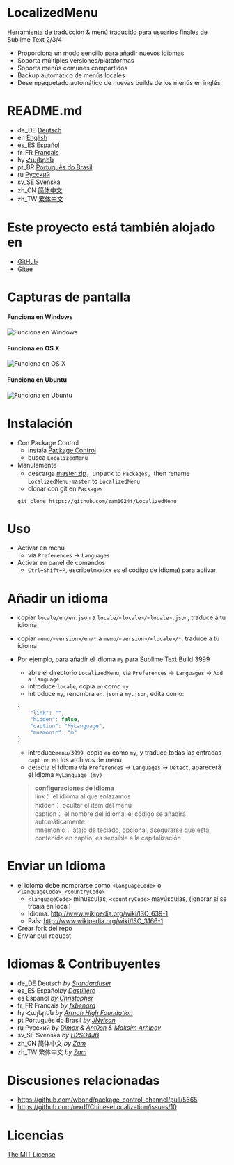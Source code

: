 # LocalizedMenu
Herramienta de traducción & menú traducido para usuarios finales de Sublime Text 2/3/4

- Proporciona un modo sencillo para añadir nuevos idiomas
- Soporta múltiples versiones/plataformas
- Soporta menús comunes compartidos
- Backup automático de menús locales
- Desempaquetado automático de nuevas builds de los menús en inglés

# README.md
- de_DE [Deutsch](readme/README.de_DE.md)
- en [English](../README.md)
- es_ES [Español](README.es_ES.md)
- fr_FR [Français](README.fr_FR.md)
- hy [Հայերեն](README.hy.md)
- pt_BR [Português do Brasil](README.pt_BR.md)
- ru [Русский](README.ru.md)
- sv_SE [Svenska](README.sv_SE.md)
- zh_CN [简体中文](README.zh_CN.md)
- zh_TW [繁体中文](README.zh_TW.md)

# Este proyecto está también alojado en
- [GitHub](https://github.com/zam1024t/LocalizedMenu)
- [Gitee](https://gitee.com/zam1024t/LocalizedMenu)

# Capturas de pantalla
#### Funciona en Windows
![Funciona en Windows](https://raw.githubusercontent.com/zam1024t/LocalizedMenu/shots/shots/LocalizedMenu_win.gif)
#### Funciona en OS X
![Funciona en OS X](https://raw.githubusercontent.com/zam1024t/LocalizedMenu/shots/shots/LocalizedMenu_osx.gif)
#### Funciona en Ubuntu
![Funciona en Ubuntu](https://raw.githubusercontent.com/zam1024t/LocalizedMenu/shots/shots/LocalizedMenu_linux.gif)

# Instalación
- Con Package Control
	- instala [Package Control](https://packagecontrol.io/installation)
	- busca `LocalizedMenu`
- Manulamente
	- descarga [master.zip](https://github.com/zam1024t/LocalizedMenu/archive/master.zip)，unpack to `Packages`，then rename `LocalizedMenu-master` to `LocalizedMenu`
	- clonar con git en `Packages`
	```
	git clone https://github.com/zam1024t/LocalizedMenu
	```

# Uso
- Activar en menú
	- vía `Preferences` -> `Languages`
- Activar en panel de comandos
	- `Ctrl+Shift+P`, escribe`lmxx`(*xx* es el código de idioma) para activar

# Añadir un idioma
- copiar `locale/en/en.json` a `locale/<locale>/<locale>.json`, traduce a tu idioma
- copiar `menu/<version>/en/*` a `menu/<version>/<locale>/*`, traduce a tu idioma
- Por ejemplo, para añadir el idioma `my` para Sublime Text Build 3999
	- abre el directorio `LocalizedMenu`, vía `Preferences` -> `Languages` -> `Add a language`
	- introduce `locale`, copia `en` como `my`
	- introduce `my`, renombra `en.json` a `my.json`, edita como:

	```JavaScript
	{
		"link": "",
		"hidden": false,
		"caption": "MyLanguage",
		"mnemonic": "m"
	}
	```

	- introduce`menu/3999`, copia `en` como `my`, y traduce todas las entradas `caption` en los archivos de menú
	- detecta el idioma vía `Preferences` -> `Languages` -> `Detect`, aparecerá el idioma `MyLanguage (my)`

	> **configuraciones de idioma**<br>
	> link： el idioma al que enlazamos<br>
	> hidden： ocultar el ítem del menú<br>
	> caption： el nombre del idioma, el código se añadirá automáticamente<br>
	> mnemonic： atajo de teclado, opcional, asegurarse que está contenido en captio, es sensible a la capitalización

# Enviar un Idioma
- el idioma debe nombrarse como `<languageCode>` o `<languageCode>_<countryCode>`
	- `<languageCode>` minúsculas, `<countryCode>` mayúsculas, (ignorar si se trbaja en local)
	- Idioma: http://www.wikipedia.org/wiki/ISO_639-1
	- País: http://www.wikipedia.org/wiki/ISO_3166-1
- Crear fork del repo
- Enviar pull request

# Idiomas & Contribuyentes
- de_DE Deutsch *by [Standarduser](https://github.com/Standarduser)*
- es_ES Español*by [Dastillero](https://github.com/dap39)*
- es Español *by [Christopher](https://t.me/Azriel_7589)*
- fr_FR Français *by [fxbenard](https://github.com/fxbenard)*
- hy Հայերեն *by [Arman High Foundation](https://github.com/ArmanHigh)*
- pt Português do Brasil *by [JNylson](https://github.com/jnylson)*
- ru Русский *by [Dimox](http://dimox.name) & [Ant0sh](https://github.com/Ant0sh) & [Maksim Arhipov](https://github.com/OSPanel)*
- sv_SE Svenska *by [H2SO4JB](https://github.com/H2SO4JB)*
- zh_CN 简体中文 *by [Zam](https://github.com/zam1024t)*
- zh_TW 繁体中文 *by [Zam](https://github.com/zam1024t)*

# Discusiones relacionadas
- https://github.com/wbond/package_control_channel/pull/5665
- https://github.com/rexdf/ChineseLocalization/issues/10

# Licencias
[The MIT License](LICENSE)

